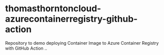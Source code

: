 # thomasthorntoncloud-azurecontainerregistry-github-action
Repository to demo deploying Container Image to Azure Container Registry with GitHub Action
..